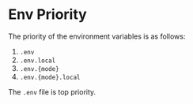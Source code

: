 # Env Priority

The priority of the environment variables is as follows:

1. `.env`
2. `.env.local`
3. `.env.{mode}`
4. `.env.{mode}.local`

The `.env` file is top priority.
